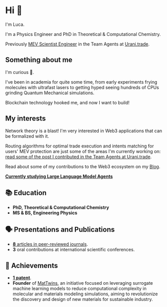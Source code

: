 # Hi 👋 

I'm Luca.

I'm a Physics Engineer and PhD in Theoretical & Computational Chemistry.

Previously [MEV Scientist Engineer](https://www.urani.trade/blog/godspeed) in the Team Agents at [Urani.trade](https://github.com/urani-trade).

## Something about me 

I'm curious 🙂.

I've been in academia for quite some time, from early experiments frying molecules with ultrafast lasers to getting hyped seeing hundreds of CPUs grinding Quantum Mechanical simulations. 

Blockchain technology hooked me, and now I want to build! 

## My interests

Network theory is a blast! I'm very interested in Web3 applications that can be formalized with it.

Routing algorithms for optimal trade execution and intents matching for users' MEV protection are just some of the areas I'm currently working on: [read some of the post I contributed in the Team Agents at Urani.trade](https://www.urani.trade/blog).

Read about some of my contributions to the Web3 ecosystem on my [Blog](https://naiky.vercel.app/web3).

[**Currently studying Large Language Model Agents**](https://rdi.berkeley.edu/llm-agents/f24)


## 📚 Education

- **PhD, Theoretical & Computational Chemistry** 
- **MS & BS, Engineering Physics**

## 🗣️ Presentations and Publications

- [**8** articles in peer-reviewed journals](https://scholar.google.com/citations?user=SsTwaqEAAAAJ&hl=en&oi=ao).
- **3** oral contributions at international scientific conferences.

## 🎯 Achievements
- [**1** **patent**](https://patentscope.wipo.int/search/en/detail.jsf?docId=WO2024033744&_cid=P12-M5QLKW-67125-1).
- **Founder** of [MatTwins](https://sites.google.com/view/matwins/home), an initiative focused on leveraging surrogate machine learning models to reduce computational complexity in molecular and materials modeling simulations, aiming to revolutionize the discovery and design of new materials for sustainable industry.

